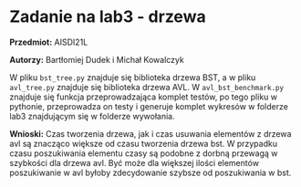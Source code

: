 # Zadanie na lab3 - drzewa
**Przedmiot:** AISDI21L

**Autorzy:** Bartłomiej Dudek i Michał Kowalczyk

W pliku `bst_tree.py` znajduje się biblioteka drzewa BST, a w pliku `avl_tree.py` znajduje się biblioteka drzewa AVL. W `avl_bst_benchmark.py` znajduje się funkcja przeprowadzająca komplet testów, po tego pliku w pythonie, przeprowadza on testy i generuje komplet wykresów w folderze lab3 znajdującym się w folderze wywołania.

**Wnioski:** Czas tworzenia drzewa, jak i czas usuwania elementów z drzewa avl są znacząco większe od czasu tworzenia drzewa bst. W przypadku czasu poszukiwania elementu czasy są podobne z dorbną przewagą w szybkości dla drzewa avl. Być może dla większej ilości elementów poszukiwanie w avl byłoby zdecydowanie szybsze od poszukiwania w bst.
